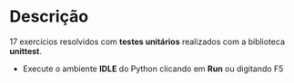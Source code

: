 # Descrição

17 exercícios resolvidos com <b>testes unitários</b> realizados com a biblioteca <b>unittest</b>.

<ul>
  <li>Execute o ambiente <b>IDLE</b> do Python clicando em <b>Run</b> ou digitando F5
</ul>
